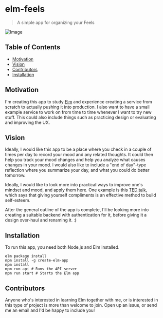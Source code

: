 # elm-feels
> A simple app for organizing your Feels

![Image](http://i1.kym-cdn.com/photos/images/original/000/421/566/93b.jpg)

## Table of Contents
- [Motivation](#motivation)
- [Vision](#vision)
- [Contributors](#contributors)
- [Installation](#installation)

## Motivation
I'm creating this app to study [Elm](http://elm-lang.org) and experience creating a service from scratch to actually pushing it into production. I also want to have a small example service to work on from time to time whenever I want to try new stuff. This could also include things such as practicing design or evaluating and improving the UX.

## Vision
Ideally, I would like this app to be a place where you check in a couple of times per day to record your mood and any related thoughts. It could then help you track your mood changes and help you analyze what causes changes in your mood. I would also like to include a "end of day"-type reflection where you summarize your day, and what you could do better tomorrow.

Ideally, I would like to look more into practical ways to improve one's mindset and mood, and apply them here. One example is this [TED talk](https://www.youtube.com/watch?v=uOrzmFUJtrs), which says that giving yourself compliments is an effective method to build self-esteem.

After the general outline of the app is complete, I'll be looking more into creating a suitable backend with authentication for it, before giving it a design over-haul and renaming it. :)

## Installation

To run this app, you need both Node.js and Elm installed.

```
elm package install
npm install -g create-elm-app
npm install
npm run api # Runs the API server
npm run start # Starts the Elm app
```

## Contributors
Anyone who's interested in learning Elm together with me, or is interested in this type of project is more than welcome to join. Open up an issue, or send me an email and I'd be happy to include you!
